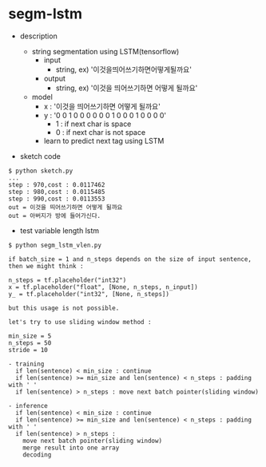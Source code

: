 segm-lstm
===

- description
  - string segmentation using LSTM(tensorflow)
    - input
      - string, ex) '이것을띄어쓰기하면어떻게될까요'
    - output
      - string, ex) '이것을 띄어쓰기하면 어떻게 될까요' 
  - model
    - x : '이것을 띄어쓰기하면 어떻게 될까요'
	- y : '0 0 1 0 0 0 0 0 0 1 0 0 0 1 0 0 0 0'
	  - 1 : if next char is space
	  - 0 : if next char is not space
    - learn to predict next tag using LSTM

- sketch code
```
$ python sketch.py
...
step : 970,cost : 0.0117462
step : 980,cost : 0.0115485
step : 990,cost : 0.0113553
out = 이것을 띄어쓰기하면 어떻게 될까요
out = 아버지가 방에 들어가신다.
```

- test variable length lstm
```
$ python segm_lstm_vlen.py

if batch_size = 1 and n_steps depends on the size of input sentence, 
then we might think :

n_steps = tf.placeholder("int32")
x = tf.placeholder("float", [None, n_steps, n_input])
y_ = tf.placeholder("int32", [None, n_steps])

but this usage is not possible.

let's try to use sliding window method :

min_size = 5
n_steps = 50
stride = 10

- training
  if len(sentence) < min_size : continue
  if len(sentence) >= min_size and len(sentence) < n_steps : padding with ' '
  if len(sentence) > n_steps : move next batch pointer(sliding window)

- inference
  if len(sentence) < min_size : continue
  if len(sentence) >= min_size and len(sentence) < n_steps : padding with ' '
  if len(sentence) > n_steps : 
    move next batch pointer(sliding window)
	merge result into one array
	decoding
```

